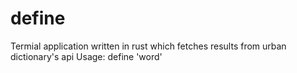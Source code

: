 # define
Termial application written in rust which fetches results from urban dictionary's api
Usage: define 'word'
